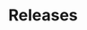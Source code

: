 ---
description: Stay up-to-date with the latest F5 NGINX App Protect WAF and NGINX App Protect WAF v5 release.
menu:
  docs:
    parent: v5
title: Releases
weight: 2000
url: /nginx-app-protect-waf/v5/releases/
---